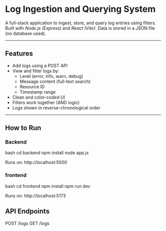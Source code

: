 # Log Ingestion and Querying System

A full-stack application to ingest, store, and query log entries using filters.  
Built with *Node.js (Express)* and *React (Vite)*. Data is stored in a JSON file (no database used).

---

## Features

- Add logs using a POST API
- View and filter logs by:
  - Level (error, info, warn, debug)
  - Message content (full-text search)
  - Resource ID
  - Timestamp range
- Clean and color-coded UI
- Filters work together (AND logic)
- Logs shown in reverse-chronological order

---

## How to Run

### Backend

bash
cd backend
npm install
node app.js

Runs on: http://localhost:5000

###  frontend
bash
cd frontend
npm install
npm run dev

Runs on: http://localhost:5173

## API Endpoints
POST /logs
GET /logs